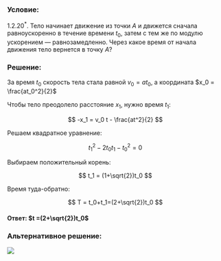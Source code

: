 ###  Условие:

$1.2.20^*.$ Тело начинает движение из точки $A$ и движется сначала равноускоренно в течение времени $t_0$, затем с тем же по модулю ускорением — равнозамедленно. Через какое время от начала движения тело вернется в точку $A$?

###  Решение:

За время $t_0$ скорость тела стала равной $v_0 = at_0$, а координата $x_0 = \frac{at_0^2}{2}$

Чтобы тело преодолело расстояние $x_1$, нужно время $t_1$:

$$
-x_1 = v_0 t - \frac{at^2}{2}
$$

Решаем квадратное уравнение:

$$
t_1^2 - 2t_0 t_1-t_0^2=0
$$

Выбираем положительный корень:

$$
t_1 = (1+\sqrt{2})t_0
$$

Время туда-обратно:

$$
T = t_0+t_1=(2+\sqrt{2})t_0
$$

#### Ответ: $t =(2+\sqrt{2})t_0$

###  Альтернативное решение:

![](https://www.youtube.com/embed/cEbUk_ebpFA)